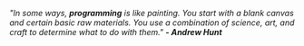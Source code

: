*"In some ways, **programming** is like painting. You start with a blank canvas and certain basic raw materials. You use a combination of science, art, and craft to determine what to do with them."* _**- Andrew Hunt**_
